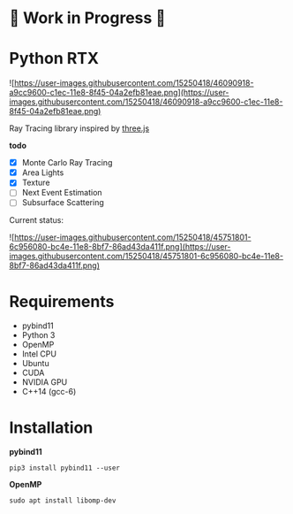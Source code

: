 # :construction: Work in Progress :construction:
# Python RTX

![https://user-images.githubusercontent.com/15250418/46090918-a9cc9600-c1ec-11e8-8f45-04a2efb81eae.png](https://user-images.githubusercontent.com/15250418/46090918-a9cc9600-c1ec-11e8-8f45-04a2efb81eae.png)

Ray Tracing library inspired by [three.js](https://github.com/mrdoob/three.js/)

**todo**

- [x] Monte Carlo Ray Tracing
- [x] Area Lights
- [x] Texture
- [ ] Next Event Estimation
- [ ] Subsurface Scattering

 Current status:

 ![https://user-images.githubusercontent.com/15250418/45751801-6c956080-bc4e-11e8-8bf7-86ad43da411f.png](https://user-images.githubusercontent.com/15250418/45751801-6c956080-bc4e-11e8-8bf7-86ad43da411f.png)


# Requirements

- pybind11
- Python 3
- OpenMP
- Intel CPU
- Ubuntu
- CUDA
- NVIDIA GPU
- C++14 (gcc-6)

# Installation

**pybind11**

```
pip3 install pybind11 --user
```

**OpenMP**

```
sudo apt install libomp-dev
```